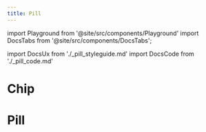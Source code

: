 ```yaml
---
title: Pill
---
```

import Playground from '@site/src/components/Playground'
import DocsTabs from '@site/src/components/DocsTabs';

import DocsUx from './\_pill_styleguide.md'
import DocsCode from './\_pill_code.md'

# Chip
# Pill

<DocsTabs styleguide={DocsUx} code={DocsCode} />
